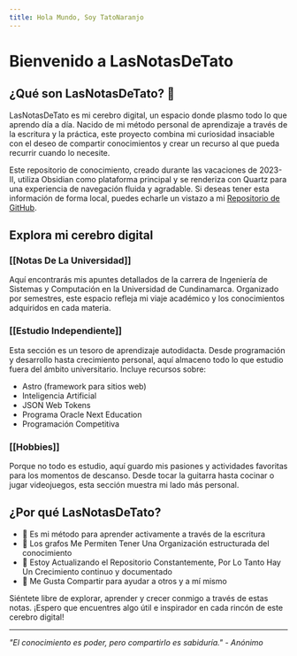 ```yaml
---
title: Hola Mundo, Soy TatoNaranjo
---
```

# Bienvenido a LasNotasDeTato

## ¿Qué son LasNotasDeTato? 📖

LasNotasDeTato es mi cerebro digital, un espacio donde plasmo todo lo que aprendo día a día. Nacido de mi método personal de aprendizaje a través de la escritura y la práctica, este proyecto combina mi curiosidad insaciable con el deseo de compartir conocimientos y crear un recurso al que pueda recurrir cuando lo necesite.

Este repositorio de conocimiento, creado durante las vacaciones de 2023-II, utiliza Obsidian como plataforma principal y se renderiza con Quartz para una experiencia de navegación fluida y agradable. Si deseas tener esta información de forma local, puedes echarle un vistazo a mi [Repositorio de GitHub](https://github.com/TatoNaranjo/LasNotasDeTato).

## Explora mi cerebro digital 

### [[Notas De La Universidad]]
Aquí encontrarás mis apuntes detallados de la carrera de Ingeniería de Sistemas y Computación en la Universidad de Cundinamarca. Organizado por semestres, este espacio refleja mi viaje académico y los conocimientos adquiridos en cada materia.

### [[Estudio Independiente]]
Esta sección es un tesoro de aprendizaje autodidacta. Desde programación y desarrollo hasta crecimiento personal, aquí almaceno todo lo que estudio fuera del ámbito universitario. Incluye recursos sobre:

- Astro (framework para sitios web)
- Inteligencia Artificial
- JSON Web Tokens
- Programa Oracle Next Education
- Programación Competitiva

### [[Hobbies]]
Porque no todo es estudio, aquí guardo mis pasiones y actividades favoritas para los momentos de descanso. Desde tocar la guitarra hasta cocinar o jugar videojuegos, esta sección muestra mi lado más personal.

## ¿Por qué LasNotasDeTato?

- 📝 Es mi método para aprender activamente a través de la escritura
- 🧠 Los grafos Me Permiten Tener Una Organización estructurada del conocimiento
- 🌱 Estoy Actualizando el Repositorio Constantemente, Por Lo Tanto Hay Un Crecimiento continuo y documentado
- 🤝 Me Gusta Compartir para ayudar a otros y a mí mismo

Siéntete libre de explorar, aprender y crecer conmigo a través de estas notas. ¡Espero que encuentres algo útil e inspirador en cada rincón de este cerebro digital!

---

*"El conocimiento es poder, pero compartirlo es sabiduría." - Anónimo*